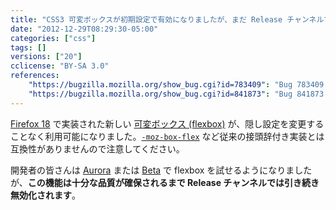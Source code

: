 ```yaml
---
title: "CSS3 可変ボックスが初期設定で有効になりましたが、まだ Release チャンネルでは無効化されています"
date: "2012-12-29T08:29:30-05:00"
categories: ["css"]
tags: []
versions: ["20"]
cclicense: "BY-SA 3.0"
references:
    "https://bugzilla.mozilla.org/show_bug.cgi?id=783409": "Bug 783409 – Turn on CSS flexbox in builds by default (by enabling pref, build flag, etc)"
    "https://bugzilla.mozilla.org/show_bug.cgi?id=841873": "Bug 841873 – Make flexbox automatically preffed off by default, in release builds"
---
```

[Firefox 18](https://developer.mozilla.org/ja/docs/Firefox_18_for_developers) で実装された新しい [可変ボックス (flexbox)](https://developer.mozilla.org/ja/docs/CSS/Using_CSS_flexible_boxes) が、隠し設定を変更することなく利用可能になりました。[`-moz-box-flex`](https://developer.mozilla.org/ja/docs/CSS/-moz-box-flex) など従来の接頭辞付き実装とは互換性がありませんので注意してください。

開発者の皆さんは [Aurora](http://www.mozilla.org/ja/firefox/aurora/) または [Beta](http://www.mozilla.jp/firefox/beta/) で flexbox を試せるようになりましたが、**この機能は十分な品質が確保されるまで Release チャンネルでは引き続き無効化されます**。
